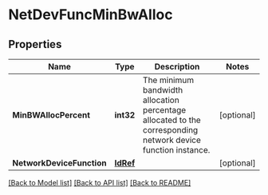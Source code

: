 # NetDevFuncMinBwAlloc

## Properties
Name | Type | Description | Notes
------------ | ------------- | ------------- | -------------
**MinBWAllocPercent** | **int32** | The minimum bandwidth allocation percentage allocated to the corresponding network device function instance. | [optional] 
**NetworkDeviceFunction** | [**IdRef**](idRef.md) |  | [optional] 

[[Back to Model list]](../README.md#documentation-for-models) [[Back to API list]](../README.md#documentation-for-api-endpoints) [[Back to README]](../README.md)


